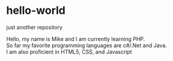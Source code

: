 # hello-world
just another repository

Hello, my name is Mike and I am currently learning PHP.<br>
So far my favorite programming languages are c#/.Net and Java.<br>
I am also proficient in HTML5, CSS, and Javascript
